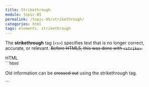 ```yaml
---
title: Strikethrough
module: topic-05
permalink: /topic-05/strikethrough/
categories: html
tags: elements, strikethrough
---
```


<div class="divider-heading"></div>

The **strikethrough** tag (`<s>`) specifies text that is no longer correct, accurate, or relevant. <s>Before HTML5, this was done with <code>&lt;strike&gt;</code>.</s>


<div class="code-heading">
  <span class="html">HTML</span>
</div>
```html
<p>Old information can be <s>crossed out</s> using the strikethrough tag.</p>
```


<div class="external-embed">
  <p data-height="400" data-theme-id="30567" data-slug-hash="vYGVyRJ" data-default-tab="html,result" data-user="michaelcassens" data-pen-title="Semantic HTML, Licensing" class="codepen"></p>
</div>
